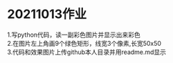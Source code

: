 # 20211013作业
1.写python代码，读一副彩色图片并显示出来彩色  
2.在图片左上角画9个绿色矩形，线宽3个像素,长宽50x50  
3.代码和效果图片上传github本人目录并用readme.md显示  
